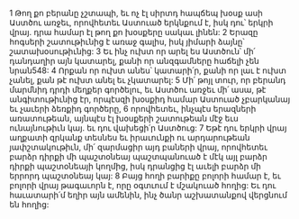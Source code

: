 1 Թող քո բերանը չշտապի, եւ ոչ էլ սիրտդ հապճեպ խօսք ասի Աստծու առջեւ, որովհետեւ Աստուած երկնքում է, իսկ դու՝ երկրի վրայ. դրա համար էլ թող քո խօսքերը սակաւ լինեն: 2 Երազը հոգսերի շատութիւնից է առաջ գալիս, իսկ յիմարի ձայնը՝ շատախօսութիւնից: 3 Եւ ինչ ուխտ որ արել ես Աստծուն՝ մի՛ դանդաղիր այն կատարել, քանի որ անզգամները հաճելի չեն նրան548: 4 Որքան որ ուխտ անես՝ կատարի՛ր, քանի որ լաւ է ուխտ չանել, քան թէ ուխտ անել եւ չկատարել: 5 Մի՛ թոյլ տուր, որ բերանդ մարմնիդ դրդի մեղքեր գործելու, եւ Աստծու առջեւ մի՛ ասա, թէ անգիտութիւնից էր, որպէսզի խօսքիդ համար Աստուած չբարկանայ եւ չաւերի ձեռքիդ գործերը, 6 որովհետեւ, ինչպէս երազների առատութեան, այնպէս էլ խօսքերի շատութեան մէջ եւս ունայնութիւն կայ. եւ դու վախեցի՛ր Աստծուց:
7 Եթէ դու երկրի վրայ աղքատի զրկանք տեսնես եւ իրաւունքի ու արդարութեան յափշտակութիւն, մի՛ զարմացիր այդ բաների վրայ, որովհետեւ բարձր դիրքի մի պաշտօնեայ պաշտպանուած է մէկ այլ բարձր դիրքի պաշտօնեայի կողմից, իսկ դրանցից էլ աւելի բարձր մի երրորդ պաշտօնեայ կայ: 8 Բայց հողի բարիքը բոլորի համար է, եւ բոլորի վրայ թագաւորն է, որը օգտւում է մշակուած հողից: Եւ դու հաւատարի՛մ եղիր այն ամենին, ինչ ծանր աշխատանքով վերցնում են հողից:
